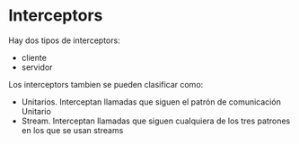 # Interceptors

Hay dos tipos de interceptors:

- cliente
- servidor

Los interceptors tambien se pueden clasificar como:

- Unitarios. Interceptan llamadas que siguen el patrón de comunicación Unitario
- Stream. Interceptan llamadas que siguen cualquiera de los tres patrones en los que se usan streams

